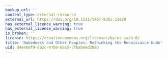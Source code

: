 ```yaml
---
backup_url: ''
content_type: external-resource
external_url: https://doi.org/10.1111/1467-8365.12029
has_external_licence_warning: true
has_external_license_warning: true
is_broken: ''
license: https://creativecommons.org/licenses/by-nc-sa/4.0/
title: 'Nakedness and Other Peoples: Rethinking the Renaissance Nude'
uid: d4e460f9-692c-47b8-86c5-cfbabeed20e0
---
```

